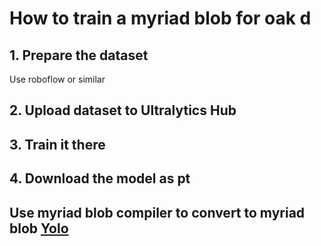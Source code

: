 # How to train a myriad blob for oak d

## 1. Prepare the dataset
Use roboflow or similar

## 2. Upload dataset to Ultralytics Hub

## 3. Train it there

## 4. Download the model as pt 

## Use myriad blob compiler to convert to myriad blob [Yolo](https://tools.luxonis.com/)